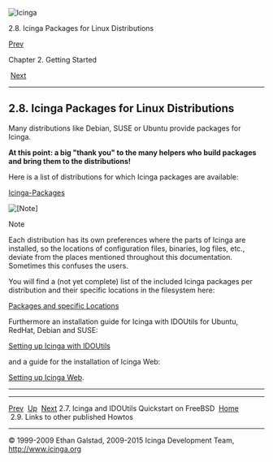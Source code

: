 ![Icinga](../images/logofullsize.png "Icinga")

2.8. Icinga Packages for Linux Distributions

[Prev](quickstart-idoutils-freebsd.md) 

Chapter 2. Getting Started

 [Next](howtos.md)

* * * * *

2.8. Icinga Packages for Linux Distributions
--------------------------------------------

Many distributions like Debian, SUSE or Ubuntu provide packages for
Icinga.

**At this point: a big "thank you" to the many helpers who build
packages and bring them to the distributions!**

Here is a list of distributions for which Icinga packages are available:

[Icinga-Packages](https://www.icinga.org/download/packages/)

![[Note]](../images/note.png)

Note

Each distribution has its own preferences where the parts of Icinga are
installed, so the locations of configuration files, binaries, log files,
etc., deviate from the places mentioned throughout this documentation.
Sometimes this confuses the users.

You will find a (not yet complete) list of the included Icinga packages
per distribution and their specific locations in the filesystem here:

[Packages and specific
Locations](https://wiki.icinga.org/display/howtos/Package+Specific+Locations)

Furthermore an installation guide for Icinga with IDOUtils for Ubuntu,
RedHat, Debian and SUSE:

[Setting up Icinga with
IDOUtils](https://wiki.icinga.org/display/howtos/Setting+up+Icinga+with+IDOUtils)

and a guide for the installation of Icinga Web:

[Setting up Icinga
Web](https://wiki.icinga.org/display/howtos/Setting+up+Icinga+Web).

* * * * *

  ------------------------------------------------- -------------------- ---------------------------------------
  [Prev](quickstart-idoutils-freebsd.md)          [Up](ch02.md)       [Next](howtos.md)
  2.7. Icinga and IDOUtils Quickstart on FreeBSD    [Home](index.md)    2.9. Links to other published Howtos
  ------------------------------------------------- -------------------- ---------------------------------------

© 1999-2009 Ethan Galstad, 2009-2015 Icinga Development Team,
http://www.icinga.org
